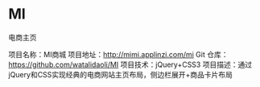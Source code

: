 # MI
电商主页

项目名称：MI商城
项目地址：http://mimi.applinzi.com/mi
Git 仓库：https://github.com/watalidaoli/MI
项目技术：jQuery+CSS3
项目描述：通过jQuery和CSS实现经典的电商网站主页布局，侧边栏展开+商品卡片布局
